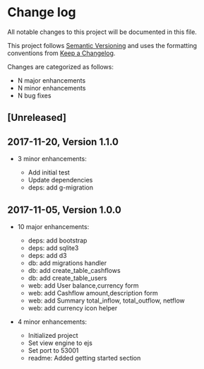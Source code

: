 # Change log

All notable changes to this project will be documented in this file.

This project follows [Semantic Versioning](http://semver.org/) and uses the formatting conventions from [Keep a Changelog](http://keepachangelog.com).

Changes are categorized as follows:

* N major enhancements
* N minor enhancements
* N bug fixes

## [Unreleased]

## 2017-11-20, Version 1.1.0

* 3 minor enhancements:

  * Add initial test
  * Update dependencies
  * deps: add g-migration

## 2017-11-05, Version 1.0.0

* 10 major enhancements:

   * deps: add bootstrap
   * deps: add sqlite3
   * deps: add d3
   * db: add migrations handler
   * db: add create_table_cashflows
   * db: add create_table_users
   * web: add User balance,currency form
   * web: add Cashflow amount,description form
   * web: add Summary total_inflow, total_outflow, netflow
   * web: add currency icon helper

* 4 minor enhancements:

  * Initialized project
  * Set view engine to ejs
  * Set port to 53001
  * readme: Added getting started section

